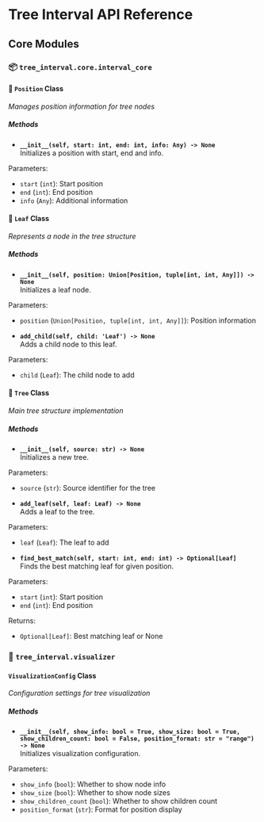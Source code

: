 # Tree Interval API Reference

## Core Modules

### 📦 `tree_interval.core.interval_core`

#### 📍 `Position` Class 
*Manages position information for tree nodes*

##### Methods

*  **`__init__(self, start: int, end: int, info: Any) -> None`**  
Initializes a position with start, end and info.

Parameters:
- `start` (`int`): Start position
- `end` (`int`): End position  
- `info` (`Any`): Additional information

#### 🌳 `Leaf` Class
*Represents a node in the tree structure*

##### Methods

*  **`__init__(self, position: Union[Position, tuple[int, int, Any]]) -> None`**  
Initializes a leaf node.

Parameters:
- `position` (`Union[Position, tuple[int, int, Any]]`): Position information

*  **`add_child(self, child: 'Leaf') -> None`**  
Adds a child node to this leaf.

Parameters:
- `child` (`Leaf`): The child node to add

#### 🌲 `Tree` Class
*Main tree structure implementation*

##### Methods

*  **`__init__(self, source: str) -> None`**  
Initializes a new tree.

Parameters:
- `source` (`str`): Source identifier for the tree

*  **`add_leaf(self, leaf: Leaf) -> None`**  
Adds a leaf to the tree.

Parameters:
- `leaf` (`Leaf`): The leaf to add

*  **`find_best_match(self, start: int, end: int) -> Optional[Leaf]`**  
Finds the best matching leaf for given position.

Parameters:
- `start` (`int`): Start position
- `end` (`int`): End position

Returns:
- `Optional[Leaf]`: Best matching leaf or None

### 🎨 `tree_interval.visualizer`

#### `VisualizationConfig` Class
*Configuration settings for tree visualization*

##### Methods

*  **`__init__(self, show_info: bool = True, show_size: bool = True, show_children_count: bool = False, position_format: str = "range") -> None`**  
Initializes visualization configuration.

Parameters:
- `show_info` (`bool`): Whether to show node info
- `show_size` (`bool`): Whether to show node sizes
- `show_children_count` (`bool`): Whether to show children count
- `position_format` (`str`): Format for position display